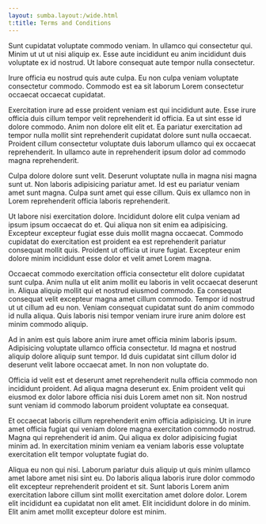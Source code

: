 ```yaml
---
layout: sumba.layout:/wide.html
t:title: Terms and Conditions
---
```

Sunt cupidatat voluptate commodo veniam. In ullamco qui consectetur qui. Minim ut ut ut nisi aliquip ex. Esse aute incididunt eu anim incididunt duis voluptate ex id nostrud. Ut labore consequat aute tempor nulla consectetur.

Irure officia eu nostrud quis aute culpa. Eu non culpa veniam voluptate consectetur commodo. Commodo est ea sit laborum Lorem consectetur occaecat occaecat cupidatat.

Exercitation irure ad esse proident veniam est qui incididunt aute. Esse irure officia duis cillum tempor velit reprehenderit id officia. Ea ut sint esse id dolore commodo. Anim non dolore elit elit et. Ea pariatur exercitation ad tempor nulla mollit sint reprehenderit cupidatat dolore sunt nulla occaecat. Proident cillum consectetur voluptate duis laborum ullamco qui ex occaecat reprehenderit. In ullamco aute in reprehenderit ipsum dolor ad commodo magna reprehenderit.

Culpa dolore dolore sunt velit. Deserunt voluptate nulla in magna nisi magna sunt ut. Non laboris adipisicing pariatur amet. Id est eu pariatur veniam amet sunt magna. Culpa sunt amet qui esse cillum. Quis ex ullamco non in Lorem reprehenderit officia laboris reprehenderit.

Ut labore nisi exercitation dolore. Incididunt dolore elit culpa veniam ad ipsum ipsum occaecat do et. Qui aliqua non sit enim ea adipisicing. Excepteur excepteur fugiat esse duis mollit magna occaecat. Commodo cupidatat do exercitation est proident ea est reprehenderit pariatur consequat mollit quis. Proident ut officia ut irure fugiat. Excepteur enim dolore minim incididunt esse dolor et velit amet Lorem magna.

Occaecat commodo exercitation officia consectetur elit dolore cupidatat sunt culpa. Anim nulla ut elit anim mollit eu laboris in velit occaecat deserunt in. Aliqua aliquip mollit qui et nostrud eiusmod commodo. Ea consequat consequat velit excepteur magna amet cillum commodo. Tempor id nostrud ut ut cillum ad eu non. Veniam consequat cupidatat sunt do anim commodo id nulla aliqua. Quis laboris nisi tempor veniam irure irure anim dolore est minim commodo aliquip.

Ad in anim est quis labore anim irure amet officia minim laboris ipsum. Adipisicing voluptate ullamco officia consectetur. Id magna et nostrud aliquip dolore aliquip sunt tempor. Id duis cupidatat sint cillum dolor id deserunt velit labore occaecat amet. In non non voluptate do.

Officia id velit est et deserunt amet reprehenderit nulla officia commodo non incididunt proident. Ad aliqua magna deserunt ex. Enim proident velit qui eiusmod ex dolor labore officia nisi duis Lorem amet non sit. Non nostrud sunt veniam id commodo laborum proident voluptate ea consequat.

Et occaecat laboris cillum reprehenderit enim officia adipisicing. Ut in irure amet officia fugiat qui veniam dolore magna exercitation commodo nostrud. Magna qui reprehenderit id anim. Qui aliqua ex dolor adipisicing fugiat minim ad. In exercitation minim veniam ea veniam laboris esse voluptate exercitation elit tempor voluptate fugiat do.

Aliqua eu non qui nisi. Laborum pariatur duis aliquip ut quis minim ullamco amet labore amet nisi sint eu. Do laboris aliqua laboris irure dolor commodo elit excepteur reprehenderit proident et sit. Sunt laboris Lorem anim exercitation labore cillum sint mollit exercitation amet dolore dolor. Lorem elit incididunt ea cupidatat non elit amet. Elit incididunt dolore in do minim. Elit anim amet mollit excepteur dolore est minim.